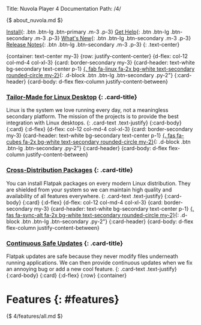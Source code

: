 Title: Nuvola Player 4 Documentation
Path: /4/

{$ about_nuvola.md $}

[Install](/index/){: .btn .btn-lg .btn-primary .m-3 .p-3}
[Get Help](/help/){: .btn .btn-lg .btn-secondary .m-3 .p-3}
[What's New](:4/news/){: .btn .btn-lg .btn-secondary .m-3 .p-3}
[Release Notes](:4/releases/){: .btn .btn-lg .btn-secondary .m-3 .p-3}
{: .text-center}

{container: text-center my-3}
{row: justify-content-center}
{d-flex: col-12 col-md-4 col-xl-3}
{card: border-secondary my-3}
{card-header: text-white bg-secondary text-center p-1}
[{. fab fa-linux fa-2x bg-white text-secondary rounded-circle my-2}](:4/desktops/){: .d-block .btn .btn-lg .btn-secondary .py-2"}
{:card-header}
{card-body: d-flex flex-column justify-content-between}
### [Tailor-Made for Linux Desktop](:4/desktops/) {: .card-title}

Linux is the system we love running every day, not a meaningless secondary platform.
The mission of the projects is to provide the best integration with Linux desktops.
{: .card-text .text-justify}
{:card-body}
{:card}
{:d-flex}
{d-flex: col-12 col-md-4 col-xl-3}
{card: border-secondary my-3}
{card-header: text-white bg-secondary text-center p-1}
[{. fas fa-cubes fa-2x bg-white text-secondary rounded-circle my-2}](:4/flatpak.html#cross-distribution){: .d-block .btn .btn-lg .btn-secondary .py-2"}
{:card-header}
{card-body: d-flex flex-column justify-content-between}
### [Cross-Distribution Packages](:4/flatpak.html#cross-distribution) {: .card-title}

You can install Flatpak packages on every modern Linux distribution.
They are shielded from your system so we can maintain high quality and availability of all features everywhere.
{: .card-text .text-justify}
{:card-body}
{:card}
{:d-flex}
{d-flex: col-12 col-md-4 col-xl-3}
{card: border-secondary my-3}
{card-header: text-white bg-secondary text-center p-1}
[{. fas fa-sync-alt fa-2x bg-white text-secondary rounded-circle my-2}](:4/flatpak.html#continuous){: .d-block .btn .btn-lg .btn-secondary .py-2"}
{:card-header}
{card-body: d-flex flex-column justify-content-between}
### [Continuous Safe Updates](:4/flatpak.html#continuous) {: .card-title}

Flatpak updates are safe because they never modify files underneath running applications.
We can then provide continuous updates when we fix an annoying bug or add a new cool feature.
{: .card-text .text-justify}
{:card-body}
{:card}
{:d-flex}
{:row}
{:container}

Features {: #features}
========

{$ 4/features/all.md $}


